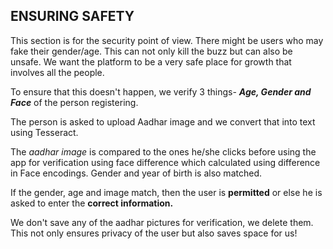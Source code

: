 ## ENSURING SAFETY
This section is for the security point of view. There might be users who may fake their gender/age. This can not only kill the buzz but can also be unsafe. We want the platform to be a very safe place for growth that involves all the people. 

To ensure that this doesn't happen, we verify 3 things- ***Age, Gender and Face*** of the person registering.

The person is asked to upload Aadhar image and we convert that into text using Tesseract. 

The *aadhar image* is compared to the ones he/she clicks before using the app for verification using face difference which calculated using difference
in Face encodings. Gender and year of birth is also matched. 

If the gender, age and image match, then the user is **permitted** or else he is asked to enter the **correct information.**

We don't save any of the aadhar pictures for verification, we delete them. This not only ensures privacy of the user but also saves space for us! 
